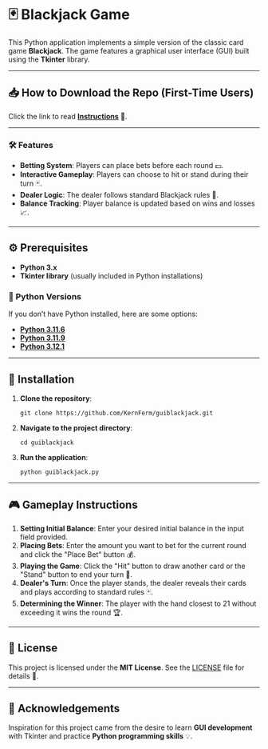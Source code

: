 # 🃏 Blackjack Game

This Python application implements a simple version of the classic card game **Blackjack**. The game features a graphical user interface (GUI) built using the **Tkinter** library.

---

## 📥 How to Download the Repo (First-Time Users)

Click the link to read [**Instructions**](https://www.gitprojects.fnbubbles420.org/how-to-download-repos) 📄.

---

### 🛠️ Features

- **Betting System**: Players can place bets before each round 💵.
- **Interactive Gameplay**: Players can choose to hit or stand during their turn 🃏.
- **Dealer Logic**: The dealer follows standard Blackjack rules 🤖.
- **Balance Tracking**: Player balance is updated based on wins and losses 📈.

---

## ⚙️ Prerequisites

- **Python 3.x**
- **Tkinter library** (usually included in Python installations)

### 🐍 Python Versions

If you don’t have Python installed, here are some options:

- [**Python 3.11.6**](https://github.com/KernFerm/Py3.11.6installer)
- [**Python 3.11.9**](https://github.com/KernFerm/Py3.11.9installer)
- [**Python 3.12.1**](https://github.com/KernFerm/Py3.12.1-installer-batch)

---

## 🚀 Installation

1. **Clone the repository**:

    ```
    git clone https://github.com/KernFerm/guiblackjack.git
    ```

2. **Navigate to the project directory**:

    ```
    cd guiblackjack
    ```

3. **Run the application**:

    ```
    python guiblackjack.py
    ```

---

## 🎮 Gameplay Instructions

1. **Setting Initial Balance**: Enter your desired initial balance in the input field provided.
2. **Placing Bets**: Enter the amount you want to bet for the current round and click the "Place Bet" button 💰.
3. **Playing the Game**: Click the "Hit" button to draw another card or the "Stand" button to end your turn 🎲.
4. **Dealer's Turn**: Once the player stands, the dealer reveals their cards and plays according to standard rules 🃏.
5. **Determining the Winner**: The player with the hand closest to 21 without exceeding it wins the round 🏆.

---

## 📜 License

This project is licensed under the **MIT License**. See the [LICENSE](LICENSE) file for details 📄.

---

## 🙏 Acknowledgements

Inspiration for this project came from the desire to learn **GUI development** with Tkinter and practice **Python programming skills** 💡.

